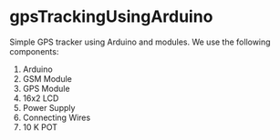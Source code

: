# gpsTrackingUsingArduino
Simple GPS tracker using Arduino and modules. We use the following components:



1. Arduino
2. GSM Module
3. GPS Module
4. 16x2 LCD
5. Power Supply
6. Connecting Wires
7. 10 K POT
